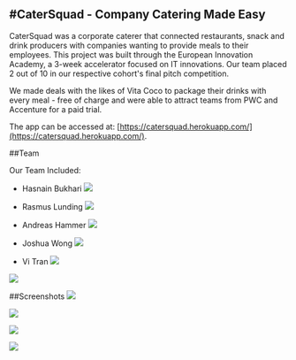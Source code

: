 #CaterSquad - Company Catering Made Easy
---

CaterSquad was a corporate caterer that connected restaurants, snack and drink producers with companies wanting to provide meals to their employees. This project was built through the European Innovation Academy, a 3-week accelerator focused on IT innovations. Our team placed 2 out of 10 in our respective cohort's final pitch competition.

We made deals with the likes of Vita Coco to package their drinks with every meal - free of charge and were able to attract teams from PWC and Accenture for a paid trial.


The app can be accessed at: [https://catersquad.herokuapp.com/](https://catersquad.herokuapp.com/).

##Team

Our Team Included:

- Hasnain Bukhari [![](http://i.imgur.com/WApWvTM.png)](https://uk.linkedin.com/in/bukharih)

- Rasmus Lunding [![](http://i.imgur.com/WApWvTM.png)](https://dk.linkedin.com/pub/rasmus-lunding/68/889/655/en)

- Andreas Hammer [![](http://i.imgur.com/WApWvTM.png)](https://dk.linkedin.com/in/aohammer)

- Joshua Wong [![](http://i.imgur.com/WApWvTM.png)](https://www.linkedin.com/in/joshuamingwong)


- Vi Tran [![](http://i.imgur.com/WApWvTM.png)](https://www.linkedin.com/in/vitran93)

![](https://i.imgur.com/RemngjL.jpg)



##Screenshots
![](https://i.imgur.com/OR4U2Fu.png)

![](https://i.imgur.com/Qi6KaPg.png)

![](https://i.imgur.com/3pY8dQ2.png)

![](https://i.imgur.com/vsRxARD.png)
